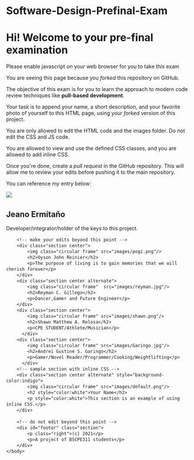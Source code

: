# Software-Design-Prefinal-Exam
<html>
    <head>
        <title>Softare Design Pre-final Exam</title>
        <script text='text/javascript' src='script.js'></script>
        <link rel="stylesheet" href="style.css"/>
    </head>
    <body>
        <div class="section">
            <h1 id="h1">Hi! Welcome to your pre-final examination</h1>
            <noscript><p class="warning">Please enable javascript on your web browser for you to take this exam</p></noscript>
            <p>You are seeing this page because you <em>forked</em> this repository on GitHub.</p>
            <p>The objective of this exam is for you to learn the approach to modern code review techniques like <strong>pull-based development</strong>.</p>
            <p>Your task is to append your name, a short description, and your favorite photo of yourself to this HTML page, using your <em>forked</em> version of this project.</p>
            <p>You are only allowed to edit the HTML code and the images folder. Do not edit the CSS and JS code.</p>
            <p>You are allowed to view and use the defined CSS classes, and you are allowed to add inline CSS.</p>
            <p>Once you're done, create a <em>pull request</em> in the GitHub repository. This will allow me to review your edits before pushing it to the main repository.</p>
            <p>You can reference my entry below:</p>
        </div>
        <div class="section center alternate">
            <img class="frame" src="images/jeano.jpg"/>
            <h2>Jeano Ermitaño</h2>
            <p>Developer/integrator/holder of the keys to this project.</p>
        </div>

        <!-- make your edits beyond this point -->
        <div class="section center">
            <img class="circular frame" src="images/pogi.png"/>
            <h2>Oyson John Reinier</h2>
            <p>The purpose of living is to gain memories that we will cherish forever</p>
        </div>
        <div class="section center alternate">
            <img class="circular frame"  src="images/reyman.jpg"/>
            <h2>Reyman C. Gillego</h2>
            <p>Dancer,Gamer and Future Engineer</p>
        </div>
        <div class="section center">
            <img class="circular frame" src="images/shawn.png"/>
            <h2>Shawn Matthew A. Relosa</h2>
            <p>CPE STUDENT/Athlete/Musician</p>
          </div>
        <div class="section center">
            <img class="circular frame" src="images/Garingo.jpg"/>
            <h2>Andrei Gustine S. Garingo</h2>
            <p>Gamer/Novel Reader/Programmer/Cooking/Weightlifting</p>
          </div>
        <!-- sample section with inline CSS -->
        <div class="section center alternate" style="background-color:indigo">
            <img class="circular frame" src="images/default.png"/>
            <h2 style="color:white">Your Name</h2>
            <p style="color:white">This section is an example of using inline CSS.</p>
        </div>

        <!-- do not edit beyond this point -->
        <div id="footer" class="section">
            <p class="right">(c) 2021</p>
            <p>A project of BSCPE311 students</p>
        </div>
    </body>
</html>
